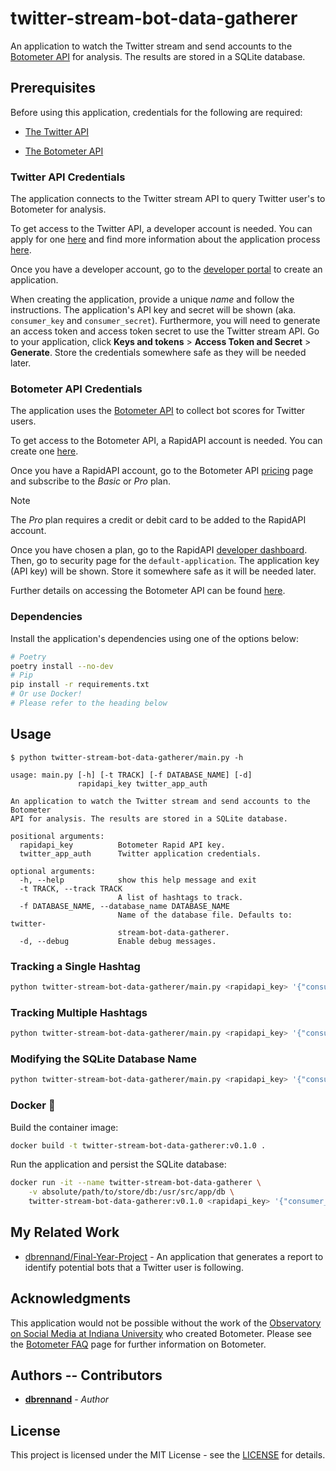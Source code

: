 # twitter-stream-bot-data-gatherer

An application to watch the Twitter stream and send accounts to the [Botometer API](https://botometer.osome.iu.edu/) for analysis. The results are stored in a SQLite database.

## Prerequisites

Before using this application, credentials for the following are required:

  * [The Twitter API](https://developer.twitter.com/en/docs)

  * [The Botometer API](https://rapidapi.com/OSoMe/api/botometer-pro)

### Twitter API Credentials

The application connects to the Twitter stream API to query Twitter user's to Botometer for analysis.

To get access to the Twitter API, a developer account is needed. You can apply for one [here](https://developer.twitter.com/en/apply-for-access) and find more information about the application process [here](https://developer.twitter.com/en/docs/twitter-api/getting-started/getting-access-to-the-twitter-api).

Once you have a developer account, go to the [developer portal](https://developer.twitter.com/en/portal/dashboard) to create an application.

When creating the application, provide a unique *name* and follow the instructions. The application's API key and secret will be shown (aka. `consumer_key` and `consumer_secret`). Furthermore, you will need to generate an access token and access token secret to use the Twitter stream API. Go to your application, click **Keys and tokens** > **Access Token and Secret** > **Generate**. Store the credentials somewhere safe as they will be needed later.

### Botometer API Credentials

The application uses the [Botometer API](https://rapidapi.com/OSoMe/api/botometer-pro/details) to collect bot scores for Twitter users.

To get access to the Botometer API, a RapidAPI account is needed. You can create one [here](https://rapidapi.com/auth/sign-up).

Once you have a RapidAPI account, go to the Botometer API [pricing](https://rapidapi.com/OSoMe/api/botometer-pro/pricing) page and subscribe to the *Basic* or *Pro* plan.

> [!NOTE]
>
> The *Pro* plan requires a credit or debit card to be added to the RapidAPI account.

Once you have chosen a plan, go to the RapidAPI [developer dashboard](https://rapidapi.com/developer/apps). Then, go to security page for the `default-application`. The application key (API key) will be shown. Store it somewhere safe as it will be needed later.

Further details on accessing the Botometer API can be found [here](https://github.com/IUNetSci/botometer-python#rapidapi-and-twitter-access-details).

### Dependencies

Install the application's dependencies using one of the options below:

```bash
# Poetry
poetry install --no-dev
# Pip
pip install -r requirements.txt
# Or use Docker!
# Please refer to the heading below
```

## Usage

```
$ python twitter-stream-bot-data-gatherer/main.py -h

usage: main.py [-h] [-t TRACK] [-f DATABASE_NAME] [-d]
               rapidapi_key twitter_app_auth

An application to watch the Twitter stream and send accounts to the Botometer
API for analysis. The results are stored in a SQLite database.

positional arguments:
  rapidapi_key          Botometer Rapid API key.
  twitter_app_auth      Twitter application credentials.

optional arguments:
  -h, --help            show this help message and exit
  -t TRACK, --track TRACK
                        A list of hashtags to track.
  -f DATABASE_NAME, --database_name DATABASE_NAME
                        Name of the database file. Defaults to: twitter-
                        stream-bot-data-gatherer.
  -d, --debug           Enable debug messages.
```

### Tracking a Single Hashtag

```bash
python twitter-stream-bot-data-gatherer/main.py <rapidapi_key> '{"consumer_key": "", "consumer_secret": "", "access_token": "", "access_token_secret": ""}' --track '#StandWithUkriane'
```

### Tracking Multiple Hashtags

```bash
python twitter-stream-bot-data-gatherer/main.py <rapidapi_key> '{"consumer_key": "", "consumer_secret": "", "access_token": "", "access_token_secret": ""}' -t '#StandWithUkriane' -t '#RefugeesWelcome' -t '#Ukrania'
```

### Modifying the SQLite Database Name

```bash
python twitter-stream-bot-data-gatherer/main.py <rapidapi_key> '{"consumer_key": "", "consumer_secret": "", "access_token": "", "access_token_secret": ""}' -t '#StandWithUkriane' -f 'twitter-db'
```

### Docker 🐋

Build the container image:

```bash
docker build -t twitter-stream-bot-data-gatherer:v0.1.0 .
```

Run the application and persist the SQLite database:

```bash
docker run -it --name twitter-stream-bot-data-gatherer \
    -v absolute/path/to/store/db:/usr/src/app/db \
    twitter-stream-bot-data-gatherer:v0.1.0 <rapidapi_key> '{"consumer_key": "", "consumer_secret": "", "access_token": "", "access_token_secret": ""}' --track '#StandWithUkriane'
```

## My Related Work

* [dbrennand/Final-Year-Project](https://github.com/dbrennand/Final-Year-Project) - An application that generates a report to identify potential bots that a Twitter user is following.

## Acknowledgments

This application would not be possible without the work of the [Observatory on Social Media at Indiana University](https://osome.iu.edu/) who created Botometer. Please see the [Botometer FAQ](https://botometer.osome.iu.edu/faq) page for further information on Botometer.

## Authors -- Contributors

* [**dbrennand**](https://github.com/dbrennand) - *Author*

## License

This project is licensed under the MIT License - see the [LICENSE](LICENSE) for details.
